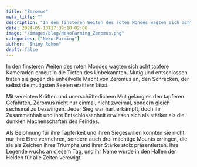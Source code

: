 ```yaml
---
title: "Zeromus"
meta_title: ""
description: "In den finsteren Weiten des roten Mondes wagten sich acht tapfere Kameraden erneut in die Tiefen des Unbekannten."
date: 2024-05-13T17:39:18+02:00
image: "/images/blog/NekoFarming_Zeromus.png"
categories: ["Neko:Farming"]
author: "Shiny Rokon"
draft: false
---
```


In den finsteren Weiten des roten Mondes wagten sich acht tapfere Kameraden erneut in die Tiefen des Unbekannten. Mutig und entschlossen traten sie gegen die unheilvolle Macht von Zeromus an, den Schrecken, der selbst die mutigsten Seelen erzittern lässt.

Mit vereinten Kräften und unerschütterlichem Mut gelang es den tapferen Gefährten, Zeromus nicht nur einmal, nicht zweimal, sondern gleich sechsmal zu bezwingen. Jeder Sieg war hart erkämpft, doch ihr Zusammenhalt und ihre Entschlossenheit erwiesen sich als stärker als die dunklen Machenschaften des Feindes.

Als Belohnung für ihre Tapferkeit und ihren Siegeswillen konnten sie nicht nur ihre Ehre vermehren, sondern auch drei mächtige Mounts erringen, die sie als Zeichen ihres Triumphs und ihrer Stärke stolz präsentierten. Ihre Legende wuchs an diesem Tag, und ihr Name wurde in den Hallen der Helden für alle Zeiten verewigt.